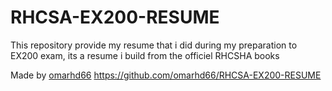 # RHCSA-EX200-RESUME
This repository provide my resume that i did during my preparation to EX200 exam, its a resume i build  from the officiel RHCSHA books

Made by [omarhd66](https://github.com/omarhd66)
https://github.com/omarhd66/RHCSA-EX200-RESUME